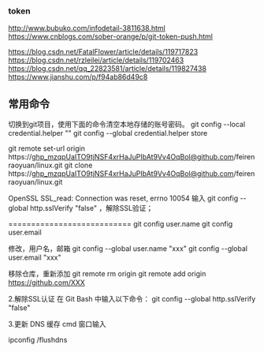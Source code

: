 ### token

http://www.bubuko.com/infodetail-3811638.html
https://www.cnblogs.com/sober-orange/p/git-token-push.html



https://blog.csdn.net/FatalFlower/article/details/119717823
https://blog.csdn.net/rzleilei/article/details/119702463
https://blog.csdn.net/qq_22823581/article/details/119827438
https://www.jianshu.com/p/f94ab86d49c8


## 常用命令
切换到git项目，使用下面的命令清空本地存储的账号密码。
git config --local credential.helper ""
git config --global credential.helper store



git remote set-url origin https://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@github.com/feirenraoyuan/linux.git
git clone https://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@github.com/feirenraoyuan/linux.git


OpenSSL SSL_read: Connection was reset, errno 10054
输入 git config --global http.sslVerify "false" ，解除SSL验证；


===========================
git config user.name
git config user.email

修改，用户名，邮箱
git config --global user.name "xxx"
git config --global user.email "xxx"

移除仓库，重新添加
git remote rm origin
git remote add origin https://github.com/XXX

2.解除SSL认证
在 Git Bash 中输入以下命令：
git config --global http.sslVerify "false"

3.更新 DNS 缓存
cmd 窗口输入

ipconfig /flushdns









